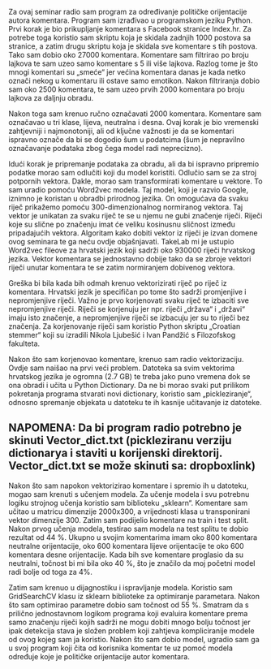 
Za ovaj seminar radio sam program za određivanje političke orijentacije autora komentara.
Program sam izrađivao u programskom jeziku Python.
Prvi korak je bio prikupljanje komentara s Facebook stranice Index.hr. Za potrebe toga
koristio sam skriptu koja je skidala zadnjih 1000 postova sa stranice, a zatim drugu skriptu koja je skidala sve komentare s tih postova. Tako sam dobio oko 27000 komentara. Komentare sam
filtrirao po broju lajkova te sam uzeo samo komentare s 5 ili više lajkova. Razlog tome je što mnogi komentari su „smeće“ jer većina komentara danas je kada netko označi nekog u komentaru ili
ostave samo emotikon. Nakon filtriranja dobio sam oko 2500 komentara, te sam uzeo prvih 2000
komentara po broju lajkova za daljnju obradu.

Nakon toga sam krenuo ručno označavati 2000 komentara. Komentare sam označavao u tri
klase, lijeva, neutralna i desna. Ovaj korak je bio vremenski zahtjevniji i najmonotoniji, ali od
ključne važnosti je da se komentari ispravno označe da bi se dogodio šum u podatcima (šum je
nepravilno označavanje podataka zbog čega model radi neprecizno).
	
Idući korak je pripremanje podataka za obradu, ali da bi ispravno pripremio podatke morao
sam odlučiti koji du model koristiti. Odlučio sam se za stroj potpornih vektora. Dakle, morao sam
transformirati komentare u vektore. To sam uradio pomoću Word2vec modela. Taj model, koji je
razvio Google, iznimno je koristan u obradbi prirodnog jezika. On omogućava da svaku riječ
prikažemo pomoću 300-dimenzionalnog normiranog vektora. Taj vektor je unikatan za svaku riječ
te se u njemu ne gubi značenje riječi. Riječi koje su slične po značenju imat će veliku kosinusnu
sličnost između pripadajućih vektora. Algoritam kako dobiti vektor iz riječi je izvan domene ovog
seminara te ga neću ovdje objašnjavati. TakeLab mi je ustupio Word2vec fileove za hrvatski jezik
koji sadrži oko 930000 riječi hrvatskog jezika. Vektor komentara se jednostavno dobije tako da se
zbroje vektori riječi unutar komentara te se zatim normiranjem dobivenog vektora. 

Greška bi bila kada bih odmah krenuo vektorizirati riječ po riječ iz komentara. Hrvatski jezik
je specifičan po tome što sadrži promjenjive i nepromjenjive riječi. Važno je prvo korjenovati svaku riječ te izbaciti sve nepromjenjive riječi. Riječi se korjenuju jer npr. riječi „država“ i „državi“ imaju isto značenje, a nepromjenjive riječi se izbacuju jer su to riječi bez značenja. Za korjenovanje riječi sam koristio Python skriptu „Croatian stemmer“ koji su izradili Nikola Ljubešić i Ivan Pandžić s Filozofskog fakulteta.

Nakon što sam korjenovao komentare, krenuo sam radio vektorizaciju. Ovdje sam naišao
na prvi veći problem. Datoteka sa svim vektorima hrvatskog jezika je ogromna (2.7 GB) te treba 
jako puno vremena dok se ona obradi i učita u Python Dictionary. Da ne bi morao svaki put
prilikom pokretanja programa stvarati novi dictionary, koristio sam „pickleziranje“, odnosno
spremanje objekata u datoteku te ih kasnije učitavanje iz datoteke.

 ## NAPOMENA: Da bi program radio potrebno je skinuti Vector_dict.txt (pickleziranu verziju dictionarya i staviti u korijenski direktorij. Vector_dict.txt se može skinuti sa: dropboxlink) 

Nakon što sam napokon vektorizirao komentare i spremio ih u datoteku, mogao sam krenuti s učenjem modela. Za učenje modela i svu potrebnu logiku strojnog učenja koristio sam biblioteku „sklearn“.
Komentare sam učitao u matricu dimenzije 2000x300, a vrijednosti klasa u transponirani vektor
dimenzije 300. Zatim sam podijelio komentare na train i test split. Nakon prvog učenja modela,
testirao sam modela na test splitu te dobio rezultat od 44 %. Ukupno u svojim komentarima imam
oko 800 komentara neutralne orijentacije, oko 600 komentara lijeve orijentacije te oko 600
komentara desne orijentacije. Kada bih sve komentare proglasio da su neutralni, točnost bi mi bila
oko 40 %, što je značilo da moj početni model radi bolje od toga za 4%.

Zatim sam krenuo u dijagnostiku i ispravljanje modela. Koristio sam GridSearchCV klasu iz
sklearn biblioteke za optimiranje parametara. Nakon što sam optimirao parametre dobio sam
točnost od 55 %. Smatram da s prilično jednostavnom logikom programa koji evaluira komentare
prema samo značenju riječi kojih sadrži ne mogu dobiti mnogo bolju točnost jer ipak detekcija
stava je složen problem koji zahtjeva kompliciranije modele od ovog kojeg sam ja koristio.
Nakon što sam dobio model, ugradio sam ga u svoj program koji čita od korisnika komentar
te uz pomoć modela određuje koje je političke orijentacije autor komentara.